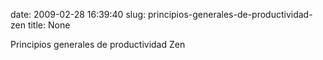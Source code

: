 date: 2009-02-28 16:39:40
slug: principios-generales-de-productividad-zen
title: None

Principios generales de productividad Zen

